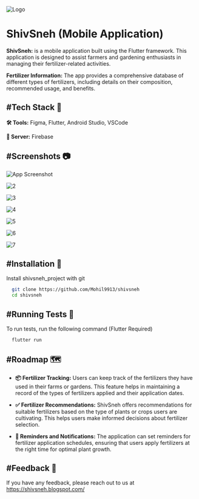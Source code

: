 
![Logo](https://blogger.googleusercontent.com/img/b/R29vZ2xl/AVvXsEiQOhAxTXbZnOXInVlPzqWovu4f619Izea6Bo2pf6R55-rKr4YdS8Lh7p-HAnUtvTQyMslwewMUNSvParHffRSZ_F0wbXxs2Xnf8q2HjwrllTCqik7PxWH3m-TZMn0J8xPbx4QPyLDzgwtqNQRvf9wQrx6ii0QsqCSlvEaqirHei8TsABOMW9jALq7QDbA/s733/ShivSneh%20Logo.png)


# ShivSneh (Mobile Application)

**ShivSneh:** is a mobile application built using the Flutter framework. This application is designed to assist farmers and gardening enthusiasts in managing their fertilizer-related activities. 

**Fertilizer Information:** The app provides a comprehensive database of different types of fertilizers, including details on their composition, recommended usage, and benefits.
## #Tech Stack 🧰

**🛠️ Tools:** Figma, Flutter, Android Studio, VSCode

**💾 Server:** Firebase 


## #Screenshots 📷

![App Screenshot](https://blogger.googleusercontent.com/img/b/R29vZ2xl/AVvXsEjL14iaZX3aaW98bOsOFj9mAgFlm57ivOYvsmm7dJlPMkeoZpos0DROQhp_uiZb6co4yrIaKcD4LcxyfbwQ-48vpHDXYJts68o585NvG1LrGAsWH3M-B_gSJpdztV4WPe2kKpiyH1F5kUXs5ncnrq81vU7zzngzG6EymekOx-63uwL7maxMDY6Z6yAwwgg/s1200/1.jpg)

![2](https://blogger.googleusercontent.com/img/b/R29vZ2xl/AVvXsEi0nsA8MzCIDfyTneQdjuicbzFjEovmFVodYMNSOsWG4ewAf9vLaOGm_iuwkSmJiAD8vUE3V4V51Adt0L3j2mi06-BycrYOIholfp4RNQ6jQu1R8tcpp1EFG4upSVsZkUEotNzbpTldq1OinLdh877_eCWCm_VoH3Jfhh9PTmm3_j5vSZ1sut5OkegdCxY/s1200/5.jpg)

![3](https://blogger.googleusercontent.com/img/b/R29vZ2xl/AVvXsEiipWfm7k5zGmk50xyDlFEqi90KHAHvmeojkepgS5WA53XBc_ogp890LRPjwfyRoXESD1FnIC8pUvxTqPftcJiYIqlhOsUr6E7ZZFYWQ9aWOMQm9C2Pfb_Q5JlEx3Iz5Mw1bi5uOBS3ZWOkKbonyL1ukjg8LmcNlGJGTIBxnN6C1uDg7jeUVYr6Qyv-oUw/s1200/6.jpg)

![4](https://blogger.googleusercontent.com/img/b/R29vZ2xl/AVvXsEhK5lbM08sxQZn0YvPb3mw0ciHMPP8T96Q7taD1-Mqyyrw29WnUIAo0ijMnoqQrjvgXz10CgwU29aNnni5rMYfkVegOqZflM6zrhXWaNSUPyySoR1lru2bJXfphPXU6ri2dTZuTa9FK5HysKZGy0ygPn4bXAugfwezdm3gHyGqi5N62RNZ_6i5QOEH0WwY/s1200/7.jpg)

![5](https://blogger.googleusercontent.com/img/b/R29vZ2xl/AVvXsEjm9OERIY-E_hzXWPdbqgSuRVD1Dihle8-ZBu_AprIxfidhZyxaHTJ7wc1-LRU6qrYNzv2Nbq3AA0iSBrAQ4cRfl3on9T_y3JjUZj53D6u34m2iEah20pNpvviEy9OEmFSZI-f-o67LyVfFdukyCe_Us9Ok3QksKiZfiGyBfWXk4wzTdb7-03E1Q9iy-A4/s1200/8.jpg)

![6](https://blogger.googleusercontent.com/img/b/R29vZ2xl/AVvXsEhSrsoU0lOFu9RI_3SwL8v5enP6ygXWhoOsj_GC6cu5lJtEC7ZWrZ7yK1RUybyB6QmR7JmuTdtPC4NCNUpC2OCkGALh-fyRnF7AgkB8q9dfkGTKZrGXTQKoRr9FxZvyapIroEEV1KHVvYt3yUVRVnJXFl8E5A7Prpa3af8OfB_q9p0H7XifE1-QU2wk64k/s1200/9.jpg)

![7](https://blogger.googleusercontent.com/img/b/R29vZ2xl/AVvXsEixRr6WpWUvh1RCIwZ4eAqJpd2xFhBTtxeBx-jUrYAJB8vYVSjoRKJbqQFedTT-dGDhVRRx8HgfXTKMMuaK8Tk271zRyngRJ2yHt-OmRtPtvtGw7BzSTNarvptpnS8K1pvSKA8EG5fZD1FMxWMi1FfENFwywQGziqtpXuVZz8HFxnso7cIGX80V4D-4b_Q/s1200/12.jpg)


## #Installation 📲

Install shivsneh_project with git

```bash
  git clone https://github.com/Mohil9913/shivsneh
  cd shivsneh
```
    
## #Running Tests 🧪

To run tests, run the following command (Flutter Required)

```bash
  flutter run
```


## #Roadmap 🗺️

- **📦 Fertilizer Tracking:** Users can keep track of the fertilizers they have used in their farms or gardens. This feature helps in maintaining a record of the types of fertilizers applied and their application dates.

- **✅ Fertilizer Recommendations:** ShivSneh offers recommendations for suitable fertilizers based on the type of plants or crops users are cultivating. This helps users make informed decisions about fertilizer selection.

- **🔔 Reminders and Notifications:** The application can set reminders for fertilizer application schedules, ensuring that users apply fertilizers at the right time for optimal plant growth.


## #Feedback 📢

If you have any feedback, please reach out to us at https://shivsneh.blogspot.com/

